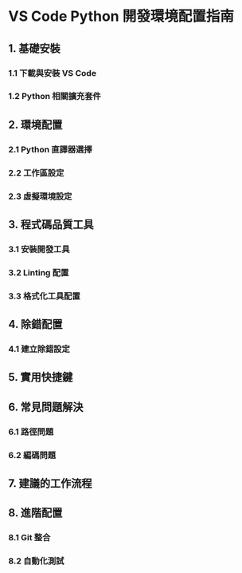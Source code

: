 # VS Code Python 開發環境配置指南
## 1. 基礎安裝
### 1.1 下載與安裝 VS Code
### 1.2 Python 相關擴充套件

## 2. 環境配置
### 2.1 Python 直譯器選擇
### 2.2 工作區設定
### 2.3 虛擬環境設定

## 3. 程式碼品質工具
### 3.1 安裝開發工具
### 3.2 Linting 配置
### 3.3 格式化工具配置

## 4. 除錯配置
### 4.1 建立除錯設定

## 5. 實用快捷鍵

## 6. 常見問題解決
### 6.1 路徑問題
### 6.2 編碼問題

## 7. 建議的工作流程

## 8. 進階配置
### 8.1 Git 整合
### 8.2 自動化測試
